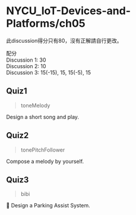# NYCU_IoT-Devices-and-Platforms/ch05
此discussion得分只有80，沒有正解請自行更改。  

配分  
Discussion 1: 30  
Discussion 2: 10  
Discussion 3: 15(-15), 15, 15(-5), 15  

## Quiz1
> toneMelody

Design a short song and play.

## Quiz2
> tonePitchFollower

Compose a melody by yourself.

## Quiz3
> bibi

 Design a Parking Assist System.
